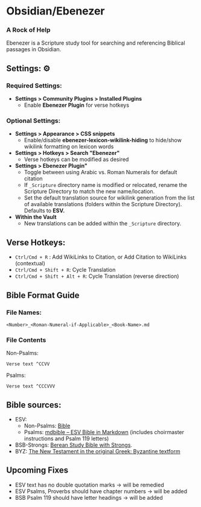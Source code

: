 # Obsidian/Ebenezer
### A Rock of Help

Ebenezer is a Scripture study tool for searching and referencing Biblical passages in Obsidian. 

## Settings: ⚙️
### Required Settings:
- **Settings > Community Plugins > Installed Plugins**
	-  Enable **Ebenezer Plugin** for verse hotkeys

### Optional Settings:
- **Settings > Appearance > CSS snippets**
	- Enable/disable  **ebenezer-lexicon-wikilink-hiding** to hide/show wikilink formatting on lexicon words
- **Settings > Hotkeys > Search "Ebenezer"**
	- Verse hotkeys can be modified as desired
- **Settings > Ebenezer Plugin"**
	- Toggle between using Arabic vs. Roman Numerals for default citation
	- If `_Scripture` directory name is modified or relocated, rename the  Scripture Directory to match the new name/location. 
	- Set the default translation source for wikilink generation from the list of available translations (folders within the Scripture Directory). Defaults to **ESV.**
- **Within the Vault**
	- New translations can be added within the `_Scripture` directory. 

## Verse Hotkeys:
- `Ctrl/Cmd + R` : Add WikiLinks to Citation, or Add Citation to WikiLinks (contextual) 
- `Ctrl/Cmd + Shift + R`: Cycle Translation
- `Ctrl/Cmd + Shift + Alt + R`: Cycle Translation (reverse direction)

## Bible Format Guide
### File Names:
```
<Number>_<Roman-Numeral-if-Applicable>_<Book-Name>.md
```
### File Contents
Non-Psalms:
```
Verse text ^CCVV
```
Psalms:
```
Verse text ^CCCVVV
```

## Bible sources:
- ESV:
	- Non-Psalms: [Bible](https://github.com/rwev/bible/tree/master)
	- Psalms: [mdbible – ESV Bible in Markdown](https://github.com/lguenth/mdbible) (includes choirmaster instructions and Psalm 119 letters)
- BSB-Strongs: [Berean Study Bible with Strongs](https://github.com/gapmiss/berean-study-bible-with-strongs).
- BYZ: [The New Testament in the original Greek: Byzantine textform](https://github.com/byztxt/byzantine-majority-text)

## Upcoming Fixes
- ESV text has no double quotation marks -> will be remedied
- ESV Psalms, Proverbs should have chapter numbers -> will be added
- BSB Psalm 119 should have letter headings -> will be added